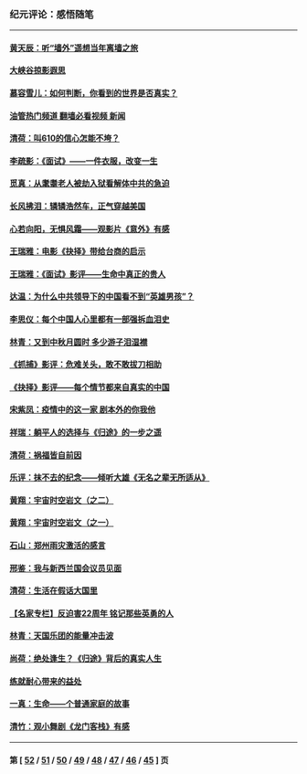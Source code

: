 ### 纪元评论：感悟随笔
---
#### [黄天辰：听“墙外”遥想当年离墙之旅](../../pages/nsc1035/n13377229.md?11200330) 
#### [大峡谷掠影遐思](../../pages/nsc1035/n13354743.md?11200330) 
#### [慕容雪儿：如何判断，你看到的世界是否真实？](../../pages/nsc1035/n13332569.md?11200330) 
#### [油管热门频道 翻墙必看视频 新闻](ok?11200330)
#### [清荷：叫610的信心怎能不垮？](../../pages/nsc1035/n13304848.md?11200330) 
#### [李疏影：《面试》——一件衣服，改变一生](../../pages/nsc1035/n13292494.md?11200330) 
#### [觅真：从耄耋老人被劫入狱看解体中共的急迫](../../pages/nsc1035/n13284545.md?11200330) 
#### [长风拂泪：辚辚浩然车，正气穿越美国](../../pages/nsc1035/n13284280.md?11200330) 
#### [心若向阳，无惧风霜——观影片《意外》有感](../../pages/nsc1035/n13275318.md?11200330) 
#### [王瑞雅：电影《抉择》带给台商的启示](../../pages/nsc1035/n13274064.md?11200330) 
#### [王瑞雅：《面试》影评——生命中真正的贵人](../../pages/nsc1035/n13260528.md?11200330) 
#### [达温：为什么中共领导下的中国看不到“英雄男孩”？](../../pages/nsc1035/n13257099.md?11200330) 
#### [李思仪：每个中国人心里都有一部强拆血泪史](../../pages/nsc1035/n13249632.md?11200330) 
#### [林青：又到中秋月圆时 多少游子泪湿襟](../../pages/nsc1035/n13245916.md?11200330) 
#### [《抓捕》影评：危难关头，敢不敢拔刀相助](../../pages/nsc1035/n13244251.md?11200330) 
#### [《抉择》影评——每个情节都来自真实的中国](../../pages/nsc1035/n13242564.md?11200330) 
#### [宋紫凤：疫情中的这一家 剧本外的你我他](../../pages/nsc1035/n13242358.md?11200330) 
#### [祥瑞：躺平人的选择与《归途》的一步之遥](../../pages/nsc1035/n13213201.md?11200330) 
#### [清荷：祸福皆自前因](../../pages/nsc1035/n13213177.md?11200330) 
#### [乐评：抹不去的纪念——倾听大雄《无名之辈无所适从》](../../pages/nsc1035/n13163359.md?11200330) 
#### [黄翔：宇宙时空岩文（之二）](../../pages/nsc1035/n13141116.md?11200330) 
#### [黄翔：宇宙时空岩文（之一）](../../pages/nsc1035/n13140355.md?11200330) 
#### [石山：郑州雨灾激活的感言](../../pages/nsc1035/n13135372.md?11200330) 
#### [邢鉴：我与新西兰国会议员见面](../../pages/nsc1035/n13111626.md?11200330) 
#### [清荷：生活在假话大国里](../../pages/nsc1035/n13103916.md?11200330) 
#### [【名家专栏】反迫害22周年 铭记那些英勇的人](../../pages/nsc1035/n13102771.md?11200330) 
#### [林青：天国乐团的能量冲击波](../../pages/nsc1035/n13099634.md?11200330) 
#### [尚荷：绝处逢生？《归途》背后的真实人生](../../pages/nsc1035/n13099470.md?11200330) 
#### [练就耐心带来的益处](../../pages/nsc1035/n13081876.md?11200330) 
#### [一真：生命——个普通家庭的故事](../../pages/nsc1035/n13075782.md?11200330) 
#### [清竹：观小舞剧《龙门客栈》有感](../../pages/nsc1035/n13069850.md?11200330) 

---
#### 第 [ [52](./52.md?11200330) / [51](./51.md?11200330) / [50](./50.md?11200330) / [49](./49.md?11200330) / [48](./48.md?11200330) / [47](./47.md?11200330) / [46](./46.md?11200330) / [45](./45.md?11200330) ] 页
